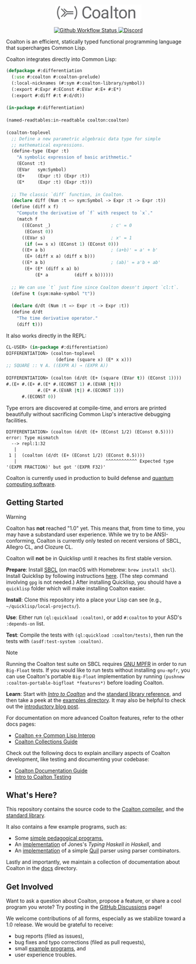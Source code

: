 <p align="center">
  <a href="https://coalton-lang.github.io/">
    <img alt="Coalton" src="docs/assets/coalton-logotype-gray.svg" style="zoom:45%;" />
  </a>
</p>

<p align="center" class="badges">
  <a href="https://github.com/coalton-lang/coalton/actions/workflows/main.yml">
    <img alt="Github Workflow Status" src="https://img.shields.io/github/actions/workflow/status/coalton-lang/coalton/main.yml?branch=main" />
  </a>
  <a href="https://discord.gg/cPb6Bc4xAH">
    <img alt="Discord" src="https://img.shields.io/discord/888196168067199046?logo=discord" />
  </a>
</p>

Coalton is an efficient, statically typed functional programming language that supercharges Common Lisp.

Coalton integrates directly into Common Lisp:

```lisp
(defpackage #:differentiation
  (:use #:coalton #:coalton-prelude)
  (:local-nicknames (#:sym #:coalton-library/symbol))
  (:export #:Expr #:EConst #:EVar #:E+ #:E*)
  (:export #:diff #:t #:d/dt))

(in-package #:differentiation)

(named-readtables:in-readtable coalton:coalton)

(coalton-toplevel
  ;; Define a new parametric algebraic data type for simple
  ;; mathematical expressions.
  (define-type (Expr :t)
    "A symbolic expression of basic arithmetic."
    (EConst :t)
    (EVar   sym:Symbol)
    (E+     (Expr :t) (Expr :t))
    (E*     (Expr :t) (Expr :t)))

  ;; The classic `diff` function, in Coalton.
  (declare diff (Num :t => sym:Symbol -> Expr :t -> Expr :t))
  (define (diff x f)
    "Compute the derivative of `f` with respect to `x`."
    (match f
      ((EConst _)                       ; c' = 0
       (EConst 0))
      ((EVar s)                         ; x' = 1
       (if (== s x) (EConst 1) (EConst 0)))
      ((E+ a b)                         ; (a+b)' = a' + b'
       (E+ (diff x a) (diff x b)))
      ((E* a b)                         ; (ab)' = a'b + ab'
       (E+ (E* (diff x a) b)
           (E* a          (diff x b))))))

  ;; We can use `t` just fine since Coalton doesn't import `cl:t`.
  (define t (sym:make-symbol "t"))

  (declare d/dt (Num :t => Expr :t -> Expr :t))
  (define d/dt
    "The time derivative operator."
    (diff t)))
```

It also works directly in the REPL:

```lisp
CL-USER> (in-package #:differentiation)
DIFFERENTIATION> (coalton-toplevel
                   (define (square x) (E* x x)))
;; SQUARE :: ∀ A. ((EXPR A) → (EXPR A))

DIFFERENTIATION> (coalton (d/dt (E+ (square (EVar t)) (EConst 1))))
#.(E+ #.(E+ #.(E* #.(ECONST 1) #.(EVAR |t|))
            #.(E* #.(EVAR |t|) #.(ECONST 1)))
      #.(ECONST 0))
```

Type errors are discovered at compile-time, and errors are printed beautifully without sacrificing Common Lisp's interactive debugging facilities.

```
DIFFERENTIATION> (coalton (d/dt (E+ (EConst 1/2) (EConst 0.5))))
error: Type mismatch
  --> repl:1:32
   |
 1 |  (coalton (d/dt (E+ (EConst 1/2) (EConst 0.5))))
   |                                  ^^^^^^^^^^^^ Expected type '(EXPR FRACTION)' but got '(EXPR F32)'
```

Coalton is currently used in production to build defense and [quantum computing software](https://coalton-lang.github.io/20220906-quantum-compiler/).

## Getting Started

> [!WARNING]
> Coalton has **not** reached "1.0" yet. This means that, from time to time, you may have a substandard user experience. While we try to be ANSI-conforming, Coalton is currently only tested on recent versions of SBCL, Allegro CL, and Clozure CL.
>
> Coalton will **not** be in Quicklisp until it reaches its first stable version.

**Prepare**: Install [SBCL](http://www.sbcl.org/platform-table.html) (on macOS with Homebrew: `brew install sbcl`). Install Quicklisp by following instructions [here](https://www.quicklisp.org/beta/#installation). (The step command involving `gpg` is not needed.) After installing Quicklisp, you should have a `quicklisp` folder which will make installing Coalton easier.

**Install**: Clone this repository into a place your Lisp can see (e.g., `~/quicklisp/local-projects/`).

**Use**: Either run `(ql:quickload :coalton)`, or add `#:coalton` to your ASD's `:depends-on` list.

**Test**: Compile the tests with `(ql:quickload :coalton/tests)`, then run the tests with `(asdf:test-system :coalton)`. 

> [!NOTE] 
> Running the Coalton test suite on SBCL requires [GNU MPFR](https://www.mpfr.org/mpfr-current/mpfr.html#Installing-MPFR) in order to run `Big-Float` tests. If you would like to run tests without installing `gnu-mpfr`, you can use Coalton's portable `Big-Float` implementation by running `(pushnew :coalton-portable-bigfloat *features*)` before loading Coalton.

**Learn**: Start with [*Intro to Coalton*](docs/intro-to-coalton.md) and the [standard library reference](https://coalton-lang.github.io/reference/), and then take a peek at the [examples directory](examples/). It may also be helpful to check out the [introductory blog post](https://coalton-lang.github.io/20211010-introducing-coalton/).

For documentation on more advanced Coalton features, refer to the other docs pages:
* [Coalton <-> Common Lisp Interop](docs/coalton-lisp-interop.md)
* [Coalton Collections Guide](docs/collections-guide.md)

Check out the following docs to explain ancillary aspects of Coalton development, like testing and documenting your codebase:
* [Coalton Documentation Guide](docs/coalton-documentation-guide.md)
* [Intro to Coalton Testing](docs/intro-to-coalton-testing.md)

## What's Here?

This repository contains the source code to the [Coalton compiler](src/), and the [standard library](library/).

It also contains a few example programs, such as:

- Some [simple pedagogical programs](examples/small-coalton-programs/),
- An [implementation](examples/thih/) of Jones's *Typing Haskell in Haskell*, and
- An [implementation](examples/quil-coalton/) of a simple [Quil](https://en.wikipedia.org/wiki/Quil_(instruction_set_architecture)) parser using parser combinators.

Lastly and importantly, we maintain a collection of documentation about Coalton in the [docs](docs/) directory.

## Get Involved

Want to ask a question about Coalton, propose a feature, or share a cool program you wrote? Try posting in the [GitHub Discussions](https://github.com/coalton-lang/coalton/discussions) page!

We welcome contributions of all forms, especially as we stabilize toward a 1.0 release. We would be grateful to receive:

- bug reports (filed as issues),
- bug fixes and typo corrections (filed as pull requests),
- small [example programs](examples/small-coalton-programs/), and
- user experience troubles.
